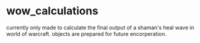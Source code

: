 # wow_calculations

currently only made to calculate the final output of a shaman's heal wave in world of warcraft. 
objects are prepared for future encorperation.

